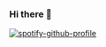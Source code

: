 ### Hi there 👋

<!--
**JonatascNascimento/JonatascNascimento** is a ✨ _special_ ✨ repository because its `README.md` (this file) appears on your GitHub profile.

Here are some ideas to get you started:

- 🔭 I’m currently working on ...
- 🌱 I’m currently learning ...
- 👯 I’m looking to collaborate on ...
- 🤔 I’m looking for help with ...
- 💬 Ask me about ...
- 📫 How to reach me: ...
- 😄 Pronouns: ...
- ⚡ Fun fact: ...

-->

[![spotify-github-profile](https://spotify-github-profile.vercel.app/api/view?uid=us8g4262xu0i5bbf7abq4gljw&cover_image=true&theme=default&bar_color=5255ad&bar_color_cover=false)](https://github.com/kittinan/spotify-github-profile)
